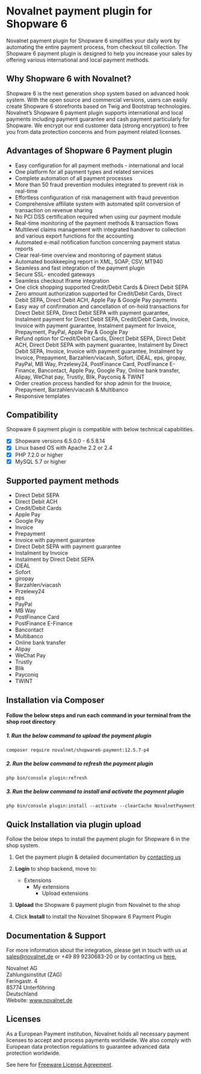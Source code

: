 # Novalnet payment plugin for Shopware 6

Novalnet payment plugin for Shopware 6 simplifies your daily work by automating the entire payment process, from checkout till collection. The Shopware 6 payment plugin is designed to help you increase your sales by offering various international and local payment methods.

## Why Shopware 6 with Novalnet? 

Shopware 6 is the next generation shop system based on advanced hook system. With the open source and commercial versions, users can easily create Shopware 6 storefronts based on Twig and Bootstrap technologies. Novalnet’s Shopware 6 payment plugin supports international and local payments including payment guarantee and cash payment particularly for Shopware. We encrypt our end customer data (strong encryption) to free you from data protection concerns and from payment related licenses.

## Advantages of Shopware 6 Payment plugin
-	Easy configuration for all payment methods - international and local
-	One platform for all payment types and related services
-	Complete automation of all payment processes
-	More than 50 fraud prevention modules integrated to prevent risk in real-time
-	Effortless configuration of risk management with fraud prevention
-	Comprehensive affiliate system with automated split conversion of transaction on revenue sharing
-	No PCI DSS certification required when using our payment module
-	Real-time monitoring of the payment methods & transaction flows 
-	Multilevel claims management with integrated handover to collection and various export functions for the accounting
-	Automated e-mail notification function concerning payment status reports
-	Clear real-time overview and monitoring of payment status
-	Automated bookkeeping report in XML, SOAP, CSV, MT940
-	Seamless and fast integration of the payment plugin
-	Secure SSL- encoded gateways
-	Seamless checkout Iframe integration
-	One click shopping supported Credit/Debit Cards & Direct Debit SEPA 
- Zero amount authorization supported for Credit/Debit Cards, Direct Debit SEPA, Direct Debit ACH, Apple Pay & Google Pay payments
-	Easy way of confirmation and cancellation of on-hold transactions for Direct Debit SEPA, Direct Debit SEPA with payment guarantee, Instalment payment for Direct Debit SEPA, Credit/Debit Cards, Invoice, Invoice with payment guarantee, Instalment payment for Invoice, Prepayment, PayPal, Apple Pay & Google Pay
-	Refund option for Credit/Debit Cards, Direct Debit SEPA, Direct Debit ACH, Direct Debit SEPA with payment guarantee, Instalment by Direct Debit SEPA, Invoice, Invoice with payment guarantee, Instalment by Invoice, Prepayment, Barzahlen/viacash, Sofort, iDEAL, eps, giropay, PayPal, MB Way, Przelewy24, PostFinance Card, PostFinance E-Finance, Bancontact, Apple Pay, Google Pay, Online bank transfer, Alipay, WeChat pay, Trustly, Blik, Payconiq & TWINT
- Order creation process handled for shop admin for the Invoice, Prepayment, Barzahlen/viacash & Multibanco
-	Responsive templates

## Compatibility
Shopware 6 payment plugin is compatible with below technical capabilities. 

- [x]	Shopware versions 6.5.0.0 - 6.5.8.14
- [x]	Linux based OS with Apache 2.2 or 2.4
- [x]	PHP 7.2.0 or higher
- [x]	MySQL 5.7 or higher

## Supported payment methods

-	Direct Debit SEPA
- 	Direct Debit ACH
-	Credit/Debit Cards
- 	Apple Pay
- 	Google Pay
-	Invoice
-	Prepayment
-	Invoice with payment guarantee
-	Direct Debit SEPA with payment guarantee
-	Instalment by Invoice
-	Instalment by Direct Debit SEPA
-	iDEAL
-	Sofort
-	giropay
-	Barzahlen/viacash
-	Przelewy24
-	eps
-	PayPal
- 	MB Way
-	PostFinance Card
-	PostFinance E-Finance
-	Bancontact
-	Multibanco
- 	Online bank transfer
-	Alipay
- 	WeChat Pay
- 	Trustly
- 	Blik
- 	Payconiq
- 	TWINT

## Installation via Composer

#### Follow the below steps and run each command in your terminal from the shop root directory
 ##### 1. Run the below command to upload the payment plugin
 ```
 composer require novalnet/shopware6-payment:12.5.7-p4
 ```
 ##### 2. Run the below command to refresh the payment plugin
 ```
 php bin/console plugin:refresh
 ```
 ##### 3. Run the below command to install and activate the payment plugin
 ```
 php bin/console plugin:install --activate --clearCache NovalnetPayment
 ```
## Quick Installation via plugin upload
Follow the below steps to install the payment plugin for Shopware 6 in the shop system.

1. Get the payment plugin & detailed documentation by <a href="https://www.novalnet.de/kontakt"> contacting us </a>

2. **Login** to shop backend, move to:
   - Extensions
     - My extensions
       - Upload extensions
       
3. **Upload** the Shopware 6 payment plugin from Novalnet to the shop

4. Click **Install** to install the Novalnet Shopware 6 Payment Plugin

## Documentation & Support
For more information about the integration, please get in touch with us at sales@novalnet.de or +49 89 9230683-20 or by contacting us <a href="https://www.novalnet.de/kontakt/sales"> here.</a>

Novalnet AG<br>
Zahlungsinstitut (ZAG)<br>
Feringastr. 4<br>
85774 Unterföhring<br>
Deutschland<br>
Website: <a href= "https://www.novalnet.de/"> www.novalnet.de </a>

## Licenses

As a European Payment institution, Novalnet holds all necessary payment licenses to accept and process payments worldwide. We also comply with European data protection regulations to guarantee advanced data protection worldwide.

See here for [Freeware License Agreement](https://www.novalnet.com/payment-plugins-free-license/).
